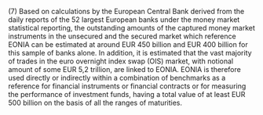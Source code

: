 (7) Based on calculations by the European Central Bank derived from the daily reports of the 52 largest European banks under the money market statistical reporting, the outstanding amounts of the captured money market instruments in the unsecured and the secured market which reference EONIA can be estimated at around EUR 450 billion and EUR 400 billion for this sample of banks alone. In addition, it is estimated that the vast majority of trades in the euro overnight index swap (OIS) market, with notional amount of some EUR 5,2 trillion, are linked to EONIA. EONIA is therefore used directly or indirectly within a combination of benchmarks as a reference for financial instruments or financial contracts or for measuring the performance of investment funds, having a total value of at least EUR 500 billion on the basis of all the ranges of maturities.